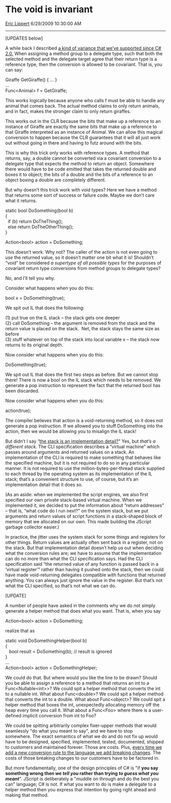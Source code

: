<div id="page">

# The void is invariant

[Eric Lippert](https://social.msdn.microsoft.com/profile/Eric%20Lippert) 6/29/2009 10:30:00 AM

-----

<div id="content">

<div class="mine">

\[UPDATES below\] 

A while back I described [a kind of variance that we’ve supported since C\# 2.0.](http://blogs.msdn.com/ericlippert/archive/2007/10/19/covariance-and-contravariance-in-c-part-three-member-group-conversion-variance.aspx) When assigning a method group to a delegate type, such that both the selected method and the delegate target agree that their return type is a reference type, then the conversion is allowed to be covariant. That is, you can say:

<span class="code"> </span>

Giraffe GetGiraffe() { … }  
…  
Func\<Animal\> f = GetGiraffe;

This works logically because anyone who calls f must be able to handle any animal that comes back. The actual method claims to only return animals, and in fact, makes the stronger claim to only return giraffes.

This works out in the CLR because the bits that make up a reference to an instance of Giraffe are exactly the same bits that make up a reference to that Giraffe interpreted as an instance of Animal. We can allow this magical conversion to happen because the CLR guarantees that it will all just work out without going in there and having to futz around with the bits.

This is why this trick only works with reference types. A method that returns, say, a double cannot be converted via a covariant conversion to a delegate type that expects the method to return an object. Somewhere there would have to be code emitted that takes the returned double and boxes it to object; the bits of a double and the bits of a reference to an object boxing a double are completely different.

But why doesn’t this trick work with void types? Here we have a method that returns some sort of success or failure code. Maybe we don’t care what it returns.

<span class="code"> </span>

static bool DoSomething(bool b)  
{  
  if (b) return DoTheThing();  
  else return DoTheOtherThing();  
}

Action\<bool\> action = DoSomething;

This doesn’t work. Why not? The caller of the action is not even going to *use* the returned value, so it doesn’t matter one bit what it is\! Shouldn’t “void” be considered *a supertype of all possible types* for the purposes of covariant return type conversions from method groups to delegate types?

No, and I’ll tell you why.

Consider what happens when you do this:

<span class="code"> </span>

bool x = DoSomething(true);

We spit out IL that does the following:

(1) put true on the IL stack – the stack gets one deeper  
(2) call DoSomething – the argument is removed from the stack and the return value is placed on the stack.  Net, the stack stays the same size as before  
(3) stuff whatever on top of the stack into local variable x – the stack now returns to its original depth.

Now consider what happens when you do this:

<span class="code"> </span>

DoSomething(true);

We spit out IL that does the first two steps as before. But we cannot stop there\! There is now a bool on the IL stack which needs to be removed. We generate a pop instruction to represent the fact that the returned bool has been discarded.

Now consider what happens when you do this:

<span class="code"> </span>

action(true);

The compiler believes that action is a void-returning method, so it does not generate a pop instruction. If we allowed you to stuff DoSomething into the action, then we would be allowing you to misalign the IL stack\!

But didn’t I say “[the stack is an implementation detail?](http://blogs.msdn.com/ericlippert/archive/2009/04/27/the-stack-is-an-implementation-detail.aspx)” Yes, but *that’s a different stack*. The CLI specification describes a “virtual machine” which passes around arguments and returned values on a stack. An implementation of the CLI is required to make something that behaves like the specified machine, but it is not required to do so in any particular manner. It is not required to use the million-bytes-per-thread stack supplied to each thread by the operating system as its implementation of the IL stack; that’s a convenient structure to use, of course, but it’s an implementation detail that it does so.

(As an aside: when we implemented the script engines, we also first specified our own private stack-based virtual machine. When we implemented it, we decided to put the information about “return addresses” – that is, “what code do I run next?” on the system stack, but we put arguments and return values of script functions in a stack-shaped block of memory that we allocated on our own. This made building the JScript garbage collector easier.)

In practice, the jitter uses the system stack for some things and registers for other things. Return values are actually often sent back in a register, not on the stack. But that implementation detail doesn’t help us out when deciding what the conversion rules are; we have to assume that the implementation can do no more than what the CLI specification says. Had the CLI specification said “the returned value of any function is passed back in a ‘virtual register’” rather than having it pushed onto the stack, then we could have made void-returning delegates compatible with functions that returned anything. You can always just ignore the value in the register. But that’s not what the CLI specified, so that’s not what we can do.

\[UPDATE\]

A number of people have asked in the comments why we do not simply generate a helper method that does what you want. That is, when you say

<span class="code"> </span>

Action\<bool\> action = DoSomething;

realize that as

<span class="code"> </span>

static void DoSomethingHelper(bool b)  
{  
   bool result = DoSomething(b); // result is ignored  
}  
...  
Action\<bool\> action = DoSomethingHelper;

We could do that. But where would you like the line to be drawn? Should you be able to assign a reference to a method that returns an int to a Func\<Nullable\<int\>\>? We could spit a helper method that converts the int to a nullable int. What about Func\<double\>? We could spit a helper method that converts the int to a double. What about Func\<object\>? We could spit a helper method that boxes the int, unexpectedly allocating memory off the heap every time you call it. What about a Func\<Foo\> where there is a user-defined implicit conversion from int to Foo?

We could be spitting arbitrarily complex fixer-upper methods that would seamlessly "do what you meant to say", and we have to stop somewhere. The exact semantics of what we do and do not fix up would have to be designed, specified, implemented, tested, documented, shipped to customers and maintained forever. Those are costs. Plus, [every time we add a new conversion rule to the language we add breaking changes](http://blogs.msdn.com/ericlippert/archive/2007/08/31/future-breaking-changes-part-two.aspx). The costs of those breaking changes to our customers have to be factored in.

But more fundamentally, one of the design principles of C\# is "if **you say something wrong then *we tell you* rather than trying *to guess what you meant***". JScript is deliberately a "muddle on through and do the best you can" language; C\# is not. If what you want to do is make a delegate to a helper method then you express that intention by going right ahead and making that method.

</div>

</div>

</div>

